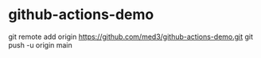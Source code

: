 # github-actions-demo

git remote add origin https://github.com/med3/github-actions-demo.git
git push -u origin main
